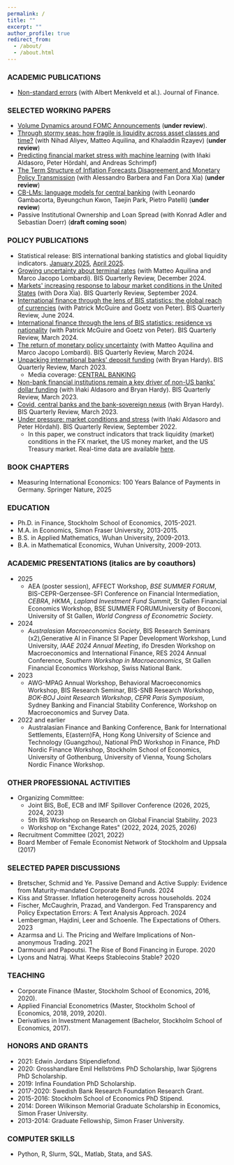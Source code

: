 ```yaml
---
permalink: /
title: ""
excerpt: ""
author_profile: true
redirect_from: 
  - /about/
  - /about.html
---
```


### ACADEMIC PUBLICATIONS
  * [Non-standard errors](https://onlinelibrary.wiley.com/doi/full/10.1111/jofi.13337) (with Albert Menkveld et al.). Journal of Finance.

### SELECTED WORKING PAPERS
  * [Volume Dynamics around FOMC Announcements](https://papers.ssrn.com/sol3/papers.cfm?abstract_id=3730543) (**under review**).
  * [Through stormy seas: how fragile is liquidity across asset classes and time?](https://www.bis.org/publ/work1229.htm) (with Nihad Aliyev, Matteo Aquilina, and Khaladdin Rzayev) (**under review**)
  * [Predicting financial market stress with machine learning](https://www.bis.org/publ/work1250.htm) (with Iñaki Aldasoro, Peter Hördahl, and Andreas Schrimpf)
  * [The Term Structure of Inflation Forecasts Disagreement and Monetary Policy Transmission](https://papers.ssrn.com/sol3/papers.cfm?abstract_id=4531495) (with Alessandro Barbera and Fan Dora Xia) (**under review**)
  * [CB-LMs: language models for central banking](https://www.bis.org/publ/work1215.htm) (with Leonardo Gambacorta, Byeungchun Kwon, Taejin Park, Pietro Patelli) (**under review**)
  * Passive Institutional Ownership and Loan Spread (with Konrad Adler and Sebastian Doerr) (**draft coming soon**)

### POLICY PUBLICATIONS
  * Statistical release: BIS international banking statistics and global liquidity indicators. [January 2025](https://www.bis.org/statistics/rppb2501.htm), [April 2025](https://www.bis.org/statistics/rppb2504.htm).
  * [Growing uncertainty about terminal rates](https://www.bis.org/publ/qtrpdf/r_qt2412x.htm) (with Matteo Aquilina and Marco Jacopo Lombardi). BIS Quarterly Review, December 2024.
  * [Markets' increasing response to labour market conditions in the United States](https://www.bis.org/publ/qtrpdf/r_qt2409v.htm) (with Dora Xia). BIS Quarterly Review, September 2024.
  * [International finance through the lens of BIS statistics: the global reach of currencies](https://www.bis.org/publ/qtrpdf/r_qt2406b.htm) (with Patrick McGuire and Goetz von Peter). BIS Quarterly Review, June 2024.
  * [International finance through the lens of BIS statistics: residence vs nationality](https://www.bis.org/publ/qtrpdf/r_qt2403f.htm) (with Patrick McGuire and Goetz von Peter). BIS Quarterly Review, March 2024.
  * [The return of monetary policy uncertainty](https://www.bis.org/publ/qtrpdf/r_qt2403w.htm#:~:text=Uncertainty%20about%20policy%20rates%20is,firmly%20on%20central%20banks%27%20deliberations.) (with Matteo Aquilina and Marco Jacopo Lombardi). BIS Quarterly Review, March 2024.
  * [Unpacking international banks' deposit funding](https://www.bis.org/publ/qtrpdf/r_qt2309d.htm) (with Bryan Hardy). BIS Quarterly Review, March 2023.
    - Media coverage: [CENTRAL BANKING](https://www.centralbanking.com/central-banks/financial-stability/7959750/banks-increasingly-reliant-on-flighty-finance-bis-finds)
  * [Non-bank financial institutions remain a key driver of non-US banks' dollar funding](https://www.bis.org/publ/qtrpdf/r_qt2309z.htm) (with Iñaki Aldasoro and Bryan Hardy). BIS Quarterly Review, March 2023.
  * [Covid, central banks and the bank-sovereign nexus](https://www.bis.org/publ/qtrpdf/r_qt2303h.htm) (with Bryan Hardy). BIS Quarterly Review, March 2023.
  * [Under pressure: market conditions and stress](https://www.bis.org/publ/qtrpdf/r_qt2209c.htm) (with Iñaki Aldasoro and Peter Hördahl). BIS Quarterly Review, September 2022.
    - In this paper, we construct indicators that track liquidity (market) conditions in the FX market, the US money market, and the US Treasury market. Real-time data are available [here](https://dataviz.bis.org/t/MED/views/MCI/MCI?:embed=y&:isGuestRedirectFromVizportal=y&:display_count=n&:showVizHome=n&:origin=viz_share_link).
   
### BOOK CHAPTERS
  * Measuring International Economics: 100 Years Balance of Payments in Germany. Springer Nature, 2025
  
### EDUCATION
* Ph.D. in Finance, Stockholm School of Economics, 2015-2021.
* M.A. in Economics, Simon Fraser University, 2013-2015.
* B.S. in Applied Mathematics, Wuhan University, 2009-2013.
* B.A. in Mathematical Economics, Wuhan University, 2009-2013.

### ACADEMIC PRESENTATIONS (italics are by coauthors)
* 2025
  - AEA (poster session), AFFECT Workshop, _BSE SUMMER FORUM_, BIS-CEPR-Gerzensee-SFI Conference on Financial Intermediation, _CEBRA_, _HKMA_, _Lapland Investment Fund Summit_, St Gallen Financial Economics Workshop, BSE SUMMER FORUMUniversity of Bocconi, University of St Gallen, _World Congress of Econometric Society_.
* 2024
  - _Australasian Macroeconomics Society_, BIS Research Seminars (x2),Generative AI in Finance SI Paper Development Workshop, Lund University, _IAAE 2024 Annual Meeting_, ifo Dresden Workshop on Macroeconomics and International Finance, RES 2024 Annual Conference, _Southern Workshop in Macroeconomics_, St Gallen Financial Economics Workshop, Swiss National Bank. 
* 2023
  - AWG-MPAG Annual Workshop, Behavioral Macroeconomics Workshop, BIS Research Seminar, BIS-SNB Research Workshop, _BOK-BOJ Joint Research Workshop_,  _CEPR Paris Symposium_, Sydney Banking and Financial Stability Conference, Workshop on Macroeconomics and Survey Data.
* 2022 and earlier
  - Australasian Finance and Banking Conference, Bank for International Settlements, E(astern)FA, Hong Kong University of Science and Technology (Guangzhou), National PhD Workshop in Finance, PhD Nordic Finance Workshop, Stockholm School of Economics, University of Gothenburg, University of Vienna, Young Scholars Nordic Finance Workshop. 

### OTHER PROFESSIONAL ACTIVITIES
  * Organizing Committee:
    - Joint BIS, BoE, ECB and IMF Spillover Conference (2026, 2025, 2024, 2023)
    - 5th BIS Workshop on Research on Global Financial Stability. 2023
    - Workshop on "Exchange Rates" (2022, 2024, 2025, 2026)
  * Recruitment Committee (2021, 2022)
  * Board Member of Female Economist Network of Stockholm and Uppsala (2017)

### SELECTED PAPER DISCUSSIONS
  * Bretscher, Schmid and Ye. Passive Demand and Active Supply: Evidence from Maturity-mandated Corporate Bond Funds. 2024
  * Kiss and Strasser. Inflation heterogeneity across households. 2024
  * Fischer, McCaughrin, Prazad, and Vandergon. Fed Transparency and Policy Expectation Errors: A Text Analysis Approach. 2024
  * Lembergman, Hajdini, Leer and Schoenle. The Expectations of Others. 2023
  * Azarmsa and Li. The Pricing and Welfare Implications of Non-anonymous Trading. 2021
  * Darmouni and Papoutsi. The Rise of Bond Financing in Europe. 2020
  * Lyons and Natraj. What Keeps Stablecoins Stable? 2020
  
### TEACHING
  * Corporate Finance (Master, Stockholm School of Economics, 2016, 2020).
  * Applied Financial Econometrics (Master, Stockholm School of Economics, 2018, 2019, 2020).
  * Derivatives in Investment Management (Bachelor, Stockholm School of Economics, 2017).

### HONORS AND GRANTS
  * 2021: Edwin Jordans Stipendiefond.
  * 2020: Grosshandlare Emil Hellströms PhD Scholarship, Iwar Sjögrens PhD Scholarship.
  * 2019: Infina Foundation PhD Scholarship.
  * 2017-2020: Swedish Bank Research Foundation Research Grant.
  * 2015-2016: Stockholm School of Economics PhD Stipend.
  * 2014: Doreen Wilkinson Memorial Graduate Scholarship in Economics, Simon Fraser University.
  * 2013-2014: Graduate Fellowship, Simon Fraser University.

### COMPUTER SKILLS
  * Python, R, Slurm, SQL, Matlab, Stata, and SAS.
